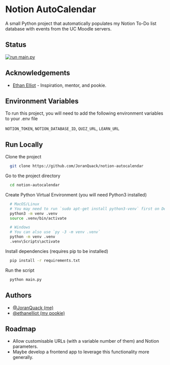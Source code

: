 # Notion AutoCalendar

A small Python project that automatically populates my Notion To-Do list database with events from the UC Moodle servers.

## Status

[![run main.py](https://github.com/JoranQuack/notion-autocalendar/actions/workflows/actions.yml/badge.svg)](https://github.com/JoranQuack/notion-autocalendar/actions/workflows/actions.yml)

## Acknowledgements

- [Ethan Elliot](https://github.com/ethanelliot/) - Inspiration, mentor, and pookie.

## Environment Variables

To run this project, you will need to add the following environment variables to your .env file

`NOTION_TOKEN`,
`NOTION_DATABASE_ID`,
`QUIZ_URL`,
`LEARN_URL`

## Run Locally

Clone the project

```bash
  git clone https://github.com/JoranQuack/notion-autocalendar
```

Go to the project directory

```bash
  cd notion-autocalendar
```

Create Python Virtual Environment (you will need Python3 installed)

```bash
  # MacOS/Linux
  # You may need to run `sudo apt-get install python3-venv` first on Debian-based OSs
  python3 -m venv .venv
  source .venv/bin/activate

  # Windows
  # You can also use `py -3 -m venv .venv`
  python -m venv .venv
  .venv\Scripts\activate

```

Install dependencies (requires pip to be installed)

```bash
  pip install -r requirements.txt
```

Run the script

```bash
  python main.py
```

## Authors

- [@JoranQuack (me)](https://github.com/JoranQuack)
- [@ethanelliot (my pookie)](https://github.com/ethanelliot/)

## Roadmap

- Allow customisable URLs (with a variable number of them) and Notion parameters.
- Maybe develop a frontend app to leverage this functionality more generally.
